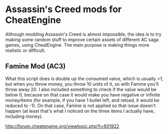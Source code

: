 # Assassin's Creed mods for CheatEngine
Although modding Assassin's Creed is almost impossible, the idea is to try making some random stuff to improve certain assets of different AC saga games, using CheatEngine. The main purpose is making things more realistic or difficult.

## Famine Mod (AC3)
What this script does is double up the consumed value, which is usually =1, but when you throw money, you throw 10 units of it, so with Famine you'll throw away 20. I also included something to check if the value would be below 0, because on that case it would make you have negative or infinite money/items (for example, if you have 1 bullet left, and reload, it would be reduced to -1). On that case, Famine is not applied so that issue doesn't happen (at least that's what I noticed on the three items I actually have, including money).

http://forum.cheatengine.org/viewtopic.php?t=601922
